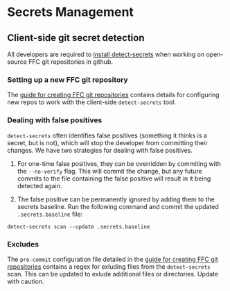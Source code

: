 # Secrets Management

## Client-side git secret detection

All developers are required to [install detect-secrets](developer-laptop-setup/install-detect-secrets.md)
when working on open-source FFC git repositories in github.

### Setting up a new FFC git repository

The [guide for creating FFC git repositories](source-code.md) contains details for configuring new repos to
work with the client-side `detect-secrets` tool.

### Dealing with false positives

`detect-secrets` often identifies false positives (something it thinks is a secret, but is not), which will stop
the developer from committing their changes. We have two strategies for dealing with false positives.

1. For one-time false positives, they can be overridden by commiting with the `--no-verify` flag. This will commit the
change, but any future commits to the file containing the false positive will result in it being detected again.

2. The false positive can be permanently ignored by adding them to the secrets baseline. Run the following command and
commit the updated `.secrets.baseline` file:

```
detect-secrets scan --update .secrets.baseline
```

### Excludes

The `pre-commit` configuration file detailed in the [guide for creating FFC git repositories](source-code.md)
contains a regex for exluding files from the `detect-secrets` scan. This can be updated to exlude additional
files or directories. Update with caution.
